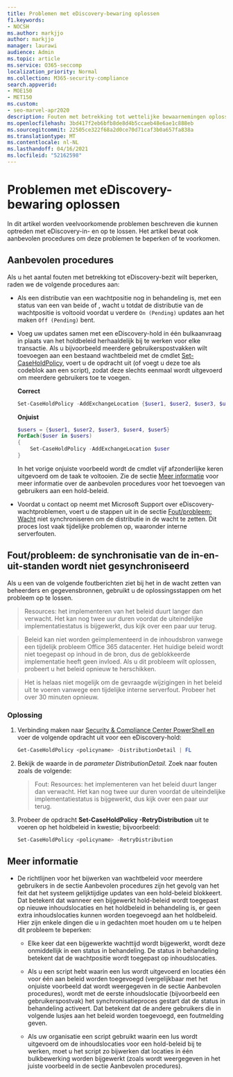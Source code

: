 ```yaml
---
title: Problemen met eDiscovery-bewaring oplossen
f1.keywords:
- NOCSH
ms.author: markjjo
author: markjjo
manager: laurawi
audience: Admin
ms.topic: article
ms.service: O365-seccomp
localization_priority: Normal
ms.collection: M365-security-compliance
search.appverid:
- MOE150
- MET150
ms.custom:
- seo-marvel-apr2020
description: Fouten met betrekking tot wettelijke bewaarnemingen oplossen die zijn toegepast op bewaarders en niet-bewaardergegevensbronnen in Core eDiscovery.
ms.openlocfilehash: 3bd417f2eb6bfb8de8d4b5ccaeb48e6ae1c888eb
ms.sourcegitcommit: 22505ce322f68a2d0ce70d71caf3b0a657fa838a
ms.translationtype: MT
ms.contentlocale: nl-NL
ms.lasthandoff: 04/16/2021
ms.locfileid: "52162598"
---
```

# <a name="troubleshoot-ediscovery-hold-errors"></a>Problemen met eDiscovery-bewaring oplossen

In dit artikel worden veelvoorkomende problemen beschreven die kunnen optreden met eDiscovery-in- en op te lossen. Het artikel bevat ook aanbevolen procedures om deze problemen te beperken of te voorkomen.

## <a name="recommended-practices"></a>Aanbevolen procedures

Als u het aantal fouten met betrekking tot eDiscovery-bezit wilt beperken, raden we de volgende procedures aan:

- Als een distributie van een wachtpositie nog in behandeling is, met een status van een van beide of , wacht u totdat de distributie van de wachtpositie is voltooid voordat u verdere `On (Pending)` updates aan het maken `Off (Pending)` bent.

- Voeg uw updates samen met een eDiscovery-hold in één bulkaanvraag in plaats van het holdbeleid herhaaldelijk bij te werken voor elke transactie. Als u bijvoorbeeld meerdere gebruikerspostvakken wilt toevoegen aan een bestaand wachtbeleid met de cmdlet [Set-CaseHoldPolicy,](/powershell/module/exchange/set-caseholdpolicy) voert u de opdracht uit (of voegt u deze toe als codeblok aan een script), zodat deze slechts eenmaal wordt uitgevoerd om meerdere gebruikers toe te voegen.

  **Correct**

    ```powershell
    Set-CaseHoldPolicy -AddExchangeLocation {$user1, $user2, $user3, $user4, $user5}
    ```

   **Onjuist**

    ```powershell
    $users = {$user1, $user2, $user3, $user4, $user5}
    ForEach($user in $users)
    {
        Set-CaseHoldPolicy -AddExchangeLocation $user
    }
    ```

   In het vorige onjuiste voorbeeld wordt de cmdlet vijf afzonderlijke keren uitgevoerd om de taak te voltooien. Zie de sectie [Meer informatie](#more-information) voor meer informatie over de aanbevolen procedures voor het toevoegen van gebruikers aan een hold-beleid.

- Voordat u contact op neemt met Microsoft Support over eDiscovery-wachtproblemen, voert u de stappen uit in de sectie [Fout/probleem: Wacht](#errorissue-holds-dont-sync) niet synchroniseren om de distributie in de wacht te zetten. Dit proces lost vaak tijdelijke problemen op, waaronder interne serverfouten.

## <a name="errorissue-holds-dont-sync"></a>Fout/probleem: de synchronisatie van de in-en-uit-standen wordt niet gesynchroniseerd

Als u een van de volgende foutberichten ziet bij het in de wacht zetten van beheerders en gegevensbronnen, gebruikt u de oplossingsstappen om het probleem op te lossen.

> Resources: het implementeren van het beleid duurt langer dan verwacht. Het kan nog twee uur duren voordat de uiteindelijke implementatiestatus is bijgewerkt, dus kijk over een paar uur terug.

> Beleid kan niet worden geïmplementeerd in de inhoudsbron vanwege een tijdelijk probleem Office 365 datacenter. Het huidige beleid wordt niet toegepast op inhoud in de bron, dus de geblokkeerde implementatie heeft geen invloed. Als u dit probleem wilt oplossen, probeert u het beleid opnieuw te herschikken.

> Het is helaas niet mogelijk om de gevraagde wijzigingen in het beleid uit te voeren vanwege een tijdelijke interne serverfout. Probeer het over 30 minuten opnieuw.

### <a name="resolution"></a>Oplossing

1. Verbinding maken naar [Security & Compliance Center PowerShell en](/powershell/exchange/connect-to-scc-powershell) voer de volgende opdracht uit voor een eDiscovery-hold:

   ```powershell
   Get-CaseHoldPolicy <policyname> -DistributionDetail | FL
   ```

2. Bekijk de waarde in de *parameter DistributionDetail.* Zoek naar fouten zoals de volgende:

   > Fout: Resources: het implementeren van het beleid duurt langer dan verwacht. Het kan nog twee uur duren voordat de uiteindelijke implementatiestatus is bijgewerkt, dus kijk over een paar uur terug.

3. Probeer de opdracht **Set-CaseHoldPolicy -RetryDistribution** uit te voeren op het holdbeleid in kwestie; bijvoorbeeld:

   ```powershell
   Set-CaseHoldPolicy <policyname> -RetryDistribution
   ```

## <a name="more-information"></a>Meer informatie

- De richtlijnen voor het bijwerken van wachtbeleid voor meerdere gebruikers in de sectie Aanbevolen procedures zijn het gevolg van het feit dat het systeem gelijktijdige updates van een hold-beleid blokkeert. Dat betekent dat wanneer een bijgewerkt hold-beleid wordt toegepast op nieuwe inhoudslocaties en het holdbeleid in behandeling is, er geen extra inhoudslocaties kunnen worden toegevoegd aan het holdbeleid. Hier zijn enkele dingen die u in gedachten moet houden om u te helpen dit probleem te beperken:
  
  - Elke keer dat een bijgewerkte wachttijd wordt bijgewerkt, wordt deze onmiddellijk in een status in behandeling. De status in behandeling betekent dat de wachtpositie wordt toegepast op inhoudslocaties.
  
  - Als u een script hebt waarin een lus wordt uitgevoerd en locaties één voor één aan beleid worden toegevoegd (vergelijkbaar met het onjuiste voorbeeld dat wordt weergegeven in de sectie Aanbevolen procedures), wordt met de eerste inhoudslocatie (bijvoorbeeld een gebruikerspostvak) het synchronisatieproces gestart dat de status in behandeling activeert. Dat betekent dat de andere gebruikers die in volgende lusjes aan het beleid worden toegevoegd, een foutmelding geven.
  
  - Als uw organisatie een script gebruikt waarin een lus wordt uitgevoerd om de inhoudslocaties voor een hold-beleid bij te werken, moet u het script zo bijwerken dat locaties in één bulkbewerking worden bijgewerkt (zoals wordt weergegeven in het juiste voorbeeld in de sectie Aanbevolen procedures).
